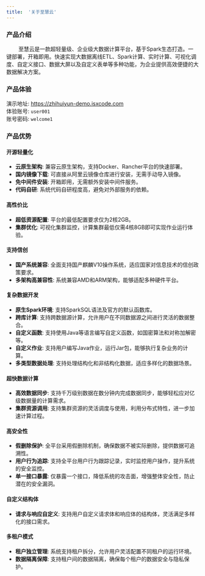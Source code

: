 ```yaml
---
title:  '关于至慧云'
---
```


### 产品介绍

&nbsp;&nbsp;&nbsp;&nbsp;&nbsp;&nbsp;&nbsp; 至慧云是一款超轻量级、企业级大数据计算平台，基于Spark生态打造。一键部署，开箱即用。快速实现大数据离线ETL、Spark计算、实时计算、可视化调度、自定义接口、数据大屏以及自定义表单等多种功能，为企业提供高效便捷的大数据解决方案。

### 产品体验

演示地址: https://zhihuiyun-demo.isxcode.com  
体验账号: `user001`  
账号密码: `welcome1`

### 产品优势

#### 开源轻量化

- **云原生架构**: 兼容云原生架构，支持Docker、Rancher平台的快速部署。
- **国内镜像下载**: 可直接从阿里云镜像仓库进行安装，无需手动导入镜像。
- **免中间件安装**: 开箱即用，无需额外安装中间件服务。
- **代码自研**: 系统代码自研程度高，避免对外部服务的依赖。

#### 高性价比

- **超低资源配置**: 平台的最低配置要求仅为2核2GB。
- **集群优化**: 可视化集群监控，计算集群最低仅需4核8GB即可实现作业运行体验。

#### 支持信创

- **国产系统兼容**: 全面支持国产麒麟V10操作系统，适应国家对信息技术的信创政策要求。
- **多架构高兼容性**: 系统兼容AMD和ARM架构，能够适配多种硬件平台。

#### 复杂数据开发

- **原生Spark环境**: 支持SparkSQL语法及官方的默认函数库。
- **跨库计算**: 支持跨数据源计算，允许用户在不同数据源之间进行灵活的数据整合。
- **自定义函数**: 支持使用Java等语言编写自定义函数，如国密算法和对称加解密等。
- **自定义作业**: 支持用户编写Java作业，运行Jar包，能够执行复杂业务的计算。
- **多类型数据处理**: 支持处理结构化和非结构化数据，适应多样化的数据场景。

#### 超快数据计算

- **高效数据同步**: 支持千万级别数据在数分钟内完成数据同步，能够轻松应对亿级数据量的计算需求。
- **集群资源调用**: 支持集群资源的灵活调度与使用，利用分布式特性，进一步加速计算过程。

#### 高安全性

- **假删除保护**: 全平台采用假删除机制，确保数据不被实际删除，提供数据可追溯性。
- **用户行为追踪**: 支持全平台用户行为跟踪记录，实时监控用户操作，提升系统的安全监控。
- **单一接口暴露**: 仅暴露一个接口，降低系统的攻击面，增强整体安全性，防止潜在的安全漏洞。

#### 自定义结构体

- **请求与响应自定义**: 支持用户自定义请求体和响应体的结构体，灵活满足多样化的接口需求。

#### 多租户模式

- **租户独立管理**: 系统支持租户拆分，允许用户灵活配置不同租户的运行环境。
- **数据隔离保障**: 支持租户间的数据隔离，确保每个租户的数据安全与隐私保护。